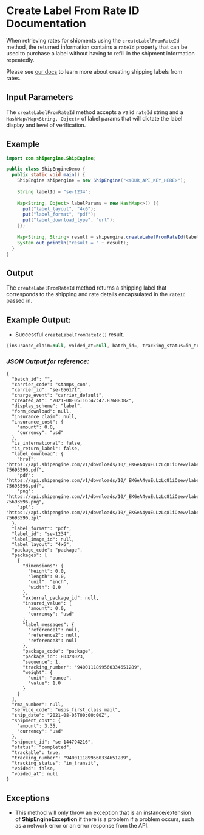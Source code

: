 Create Label From Rate ID Documentation
=======================================
When retrieving rates for shipments using the `createLabelFromRateId` method, the returned information contains 
a `rateId` property that can be used to purchase a label without having to refill in the shipment information repeatedly.

Please see [our docs](https://www.shipengine.com/docs/labels/create-from-rate/) to learn more about creating shipping
labels from rates.

Input Parameters
----------------
The `createLabelFromRateId` method accepts a valid `rateId` string and a `HashMap/Map<String, Object>` of label params 
that will dictate the label display and level of verification.

Example
-------

```java
import com.shipengine.ShipEngine;

public class ShipEngineDemo {
  public static void main() {
    ShipEngine shipengine = new ShipEngine("<YOUR_API_KEY_HERE>");
    
    String labelId = "se-1234";
    
    Map<String, Object> labelParams = new HashMap<>() {{
      put("label_layout", "4x6");
      put("label_format", "pdf");
      put("label_download_type", "url");
    }};
    
    Map<String, String> result = shipengine.createLabelFromRateId(labelId, labelParams);
    System.out.println("result = " + result);
  }
} 
```

Output
------
The `createLabelFromRateId` method returns a shipping label that corresponds to the shipping and rate details 
encapsulated in the `rateId` passed in.

Example Output:
---------------
- Successful `createLabelFromRateId()` result.
```java
{insurance_claim=null, voided_at=null, batch_id=, tracking_status=in_transit, created_at=2021-08-05T16:47:47.8768838Z, is_return_label=false, carrier_id=se-656171, rma_number=null, package_code=package, insurance_cost={amount=0.0, currency=usd}, label_layout=4x6, service_code=usps_first_class_mail, tracking_number=9400111899560334651289, voided=false, label_download={href=https://api.shipengine.com/v1/downloads/10/_EKGeA4yuEuLzLq81iOzew/label-75693596.pdf, pdf=https://api.shipengine.com/v1/downloads/10/_EKGeA4yuEuLzLq81iOzew/label-75693596.pdf, png=https://api.shipengine.com/v1/downloads/10/_EKGeA4yuEuLzLq81iOzew/label-75693596.png, zpl=https://api.shipengine.com/v1/downloads/10/_EKGeA4yuEuLzLq81iOzew/label-75693596.zpl}, trackable=true, display_scheme=label, label_format=pdf, shipment_cost={amount=3.35, currency=usd}, packages=[{dimensions={height=0.0, length=0.0, unit=inch, width=0.0}, external_package_id=null, insured_value={amount=0.0, currency=usd}, label_messages={reference1=null, reference2=null, reference3=null}, package_code=package, package_id=8.0328023E7, sequence=1.0, tracking_number=9400111899560334651289, weight={unit=ounce, value=1.0}}], shipment_id=se-144794216, charge_event=carrier_default, form_download=null, label_image_id=null, is_international=false, label_id=se-1234, carrier_code=stamps_com, ship_date=2021-08-05T00:00:00Z, status=completed}
```

### *JSON Output for reference:*
```json5
{
  "batch_id": "",
  "carrier_code": "stamps_com",
  "carrier_id": "se-656171",
  "charge_event": "carrier_default",
  "created_at": "2021-08-05T16:47:47.8768838Z",
  "display_scheme": "label",
  "form_download": null,
  "insurance_claim": null,
  "insurance_cost": {
    "amount": 0.0,
    "currency": "usd"
  },
  "is_international": false,
  "is_return_label": false,
  "label_download": {
    "href": "https://api.shipengine.com/v1/downloads/10/_EKGeA4yuEuLzLq81iOzew/label-75693596.pdf",
    "pdf": "https://api.shipengine.com/v1/downloads/10/_EKGeA4yuEuLzLq81iOzew/label-75693596.pdf",
    "png": "https://api.shipengine.com/v1/downloads/10/_EKGeA4yuEuLzLq81iOzew/label-75693596.png",
    "zpl": "https://api.shipengine.com/v1/downloads/10/_EKGeA4yuEuLzLq81iOzew/label-75693596.zpl"
  },
  "label_format": "pdf",
  "label_id": "se-1234",
  "label_image_id": null,
  "label_layout": "4x6",
  "package_code": "package",
  "packages": [
    {
      "dimensions": {
        "height": 0.0,
        "length": 0.0,
        "unit": "inch",
        "width": 0.0
      },
      "external_package_id": null,
      "insured_value": {
        "amount": 0.0,
        "currency": "usd"
      },
      "label_messages": {
        "reference1": null,
        "reference2": null,
        "reference3": null
      },
      "package_code": "package",
      "package_id": 80328023,
      "sequence": 1,
      "tracking_number": "9400111899560334651289",
      "weight": {
        "unit": "ounce",
        "value": 1.0
      }
    }
  ],
  "rma_number": null,
  "service_code": "usps_first_class_mail",
  "ship_date": "2021-08-05T00:00:00Z",
  "shipment_cost": {
    "amount": 3.35,
    "currency": "usd"
  },
  "shipment_id": "se-144794216",
  "status": "completed",
  "trackable": true,
  "tracking_number": "9400111899560334651289",
  "tracking_status": "in_transit",
  "voided": false,
  "voided_at": null
}
```

Exceptions
----------

- This method will only throw an exception that is an instance/extension of **ShipEngineException** if there is
a problem if a problem occurs, such as a network error or an error response from the API.
